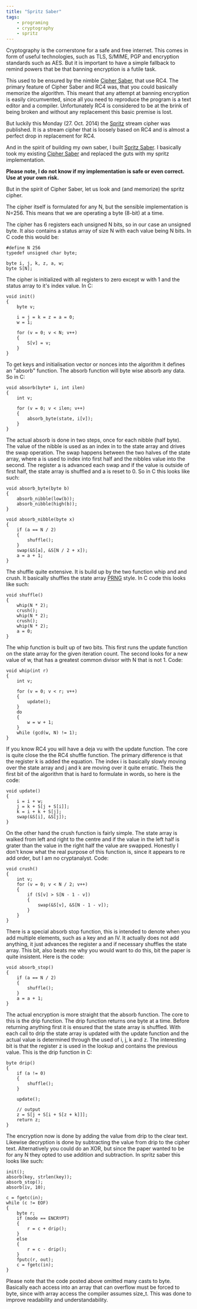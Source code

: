 ```yaml
---
title: "Spritz Saber"
tags:
    - programing
    - cryptography
    - spritz
---
```


Cryptography is the cornerstone for a safe and free internet. This comes in form of
useful technologies, such as TLS, S/MIME, PGP and encryption standards such as 
AES. But it is important to have a simple fallback to remind powers that be 
that banning encryption is a futile task. 

This used to be ensured by the nimble [Cipher Saber], that use RC4. The
primary feature of Cipher Saber and RC4 was, that you could basically memorize 
the algorithm. This meant that any attempt at banning encryption is easily 
circumvented, since all you need to reproduce the program is a text editor and a 
compiler. Unfortunately RC4 is considered to be at the brink of being broken and 
without any replacement this basic premise is lost.

But luckily this Monday (27. Oct. 2014) the [Spritz] stream cipher was published. 
It is a stream cipher that is loosely based on RC4 and is almost a perfect drop 
in replacement for RC4.

<!--more-->

And in the spirit of building my own saber, I built [Spritz Saber][gh1]. I 
basically took my existing [Cipher Saber][gh2] and replaced the guts with my 
spritz implementation. 

**Please note, I do not know if my implementation is safe or even correct. Use 
at your own risk.**

But in the spirit of Cipher Saber, let us look and (and memorize) the spritz 
cipher.

The cipher itself is formulated for any N, but the sensible implementation is 
N=256. This means that we are operating a byte (8-bit) at a time. 

The cipher has 6 registers each unsigned N bits, so in our case an unsigned byte. 
It also contains a status array of size N with each value being N bits. 
In C code this would be:

    #define N 256
    typedef unsigned char byte;

    byte i, j, k, z, a, w;
    byte S[N];

The cipher is initialized with all registers to zero except w with 1 and the 
status array to it's index value. In C:

    void init()
    {
        byte v;

        i = j = k = z = a = 0;
        w = 1;

        for (v = 0; v < N; v++) 
        {
            S[v] = v;
        }
    }
    
To get keys and initialisation vector or nonces into the algorithm it defines
an "absorb" function. The absorb function will byte wise absorb any data. 
So in C:

    void absorb(byte* i, int ilen)
    {
        int v;
        
        for (v = 0; v < ilen; v++)
        {
            absorb_byte(state, i[v]);
        }
    }

The actual absorb is done in two steps, once for each nibble (half byte). The 
value of the nibble is used as an index in to the state array and drives the 
swap operation. The swap happens between the two halves of the state array, 
where a is used to index into first half and the nibbles value into the second. 
The register a is advanced each swap and if the value is outside of first half, 
the state array is shuffled and a is reset to 0. So in C this looks like such:
    
    void absorb_byte(byte b)
    {
        absorb_nibble(low(b));
        absorb_nibble(high(b));
    }

    void absorb_nibble(byte x)
    {
        if (a == N / 2)
        {
            shuffle();
        }
        swap(&S[a], &S[N / 2 + x]);
        a = a + 1;
    }    
    
The shuffle quite extensive. It is build up by the two function whip and and 
crush. It basically shuffles the state array [PRNG] style. In C code this looks
like such:

    void shuffle()
    {
        whip(N * 2);
        crush();
        whip(N * 2);
        crush();
        whip(N * 2);
        a = 0;
    }

The whip function is built up of two bits. This first runs the update function
on the state array for the given iteration count. The second looks for a new 
value of w, that has a greatest common divisor with N that is not 1. Code:
    
    void whip(int r)
    {
        int v;
        
        for (v = 0; v < r; v++)
        {
            update();
        }
        do 
        {
            w = w + 1;
        }    
        while (gcd(w, N) != 1);
    }

If you know RC4 you will have a deja vu with the update function. The core is 
quite close the the RC4 shuffle function. The primary difference is that the 
register k is added the equation. The index i is basically slowly moving over 
the state array and j and k are moving over it quite erratic. Theis the first 
bit of the algorithm that is hard to formulate in words, so here is the code: 
    
    void update()
    {
        i = i + w;
        j = k + S[j + S[i]];
        k = i + k + S[j];
        swap(&S[i], &S[j]);
    }
    
On the other hand the crush function is fairly simple. The state array is walked
from left and right to the centre and if the value in the left half is grater 
than the value in the right half the value are swapped. Honestly I don't know 
what the real purpose of this function is, since it appears to re add order,
but I am no cryptanalyst. Code:

    void crush()
    {
        int v;        
        for (v = 0; v < N / 2; v++)    
        {
            if (S[v] > S[N - 1 - v])
            {
                swap(&S[v], &S[N - 1 - v]);
            }
        }
    }    
    
There is a special absorb stop function, this is intended to denote when you
add multiple elements, such as a key and an IV. It actually does not add anything,
it just advances the register a and if necessary shuffles the state array. 
This bit, also beats me why you would want to do this, bit the paper is quite 
insistent. Here is the code:
    
    void absorb_stop()
    {
        if (a == N / 2)
        {
            shuffle();
        }
        a = a + 1;
    }    
    
The actual encryption is more straight that the absorb function. The core to 
this is the drip function. The drip function returns one 
byte at a time. Before returning anything first it is ensured that the state 
array is shuffled. With each call to drip the state array is updated with the 
update function and the actual value is determined through the used of i, j, k
and z. The interesting bit is that the register z is used in the lookup and 
contains the previous value. This is the drip function in C:

    byte drip()
    {
        if (a != 0)
        {
            shuffle();    
        }
        
        update();
        
        // output
        z = S[j + S[i + S[z + k]]];
        return z;    
    }

The encryption now is done by adding the value from drip to the clear text. 
Likewise decryption is done by subtracting the value from drip to the cipher 
text. Alternatively you could do an XOR, but since the paper wanted to be 
for any N they opted to use addition and subtraction. In spritz saber this looks
like such:

    init();
    absorb(key, strlen(key));
    absorb_stop();
    absorb(iv, 10);
        
    c = fgetc(in);
    while (c != EOF)
    {
        byte r;
        if (mode == ENCRYPT)
        {
            r = c + drip();
        }
        else
        {
            r = c - drip();
        }
        fputc(r, out);
        c = fgetc(in);
    } 

Please note that the code posted above omitted many casts to byte. Basically
each access into an array that can overflow must be forced to byte, since with
array access the compiler assumes size_t. This was done to improve readability
and understandability.
    
[RC4]: https://en.wikipedia.org/wiki/RC4
[Cipher Saber]: http://ciphersaber.gurus.org/
[Spritz]: http://people.csail.mit.edu/rivest/pubs/RS14.pdf
[gh1]: http://github.com/rioki/spritzsaber
[gh2]: http://github.com/rioki/ciphersaber
[PRNG]: http://en.wikipedia.org/wiki/Pseudorandom_number_generator

